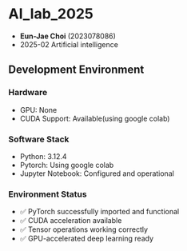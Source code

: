 # AI_lab_2025
- **Eun-Jae Choi** (2023078086)
- 2025-02 Artificial intelligence
## Development Environment
### Hardware
- GPU: None
- CUDA Support: Available(using google colab)

### Software Stack
- Python: 3.12.4
- Pytorch: Using google colab
- Jupyter Notebook: Configured and operational

### Environment Status
- ✅ PyTorch successfully imported and functional
- ✅ CUDA acceleration available
- ✅ Tensor operations working correctly
- ✅ GPU-accelerated deep learning ready
